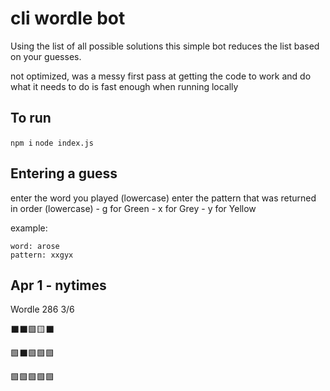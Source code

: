 # cli wordle bot

Using the list of all possible solutions this simple bot reduces the list based on your guesses.

not optimized, was a messy first pass at getting the code to work and do what it needs to do
is fast enough when running locally

## To run

`npm i`
`node index.js`

## Entering a guess

enter the word you played (lowercase)
enter the pattern that was returned in order (lowercase)
    - g for Green
    - x for Grey
    - y for Yellow

example: 
```
word: arose
pattern: xxgyx
```

## Apr 1 - nytimes

Wordle 286 3/6

⬛⬛🟩🟨⬛

🟩⬛🟩🟩🟩

🟩🟩🟩🟩🟩
